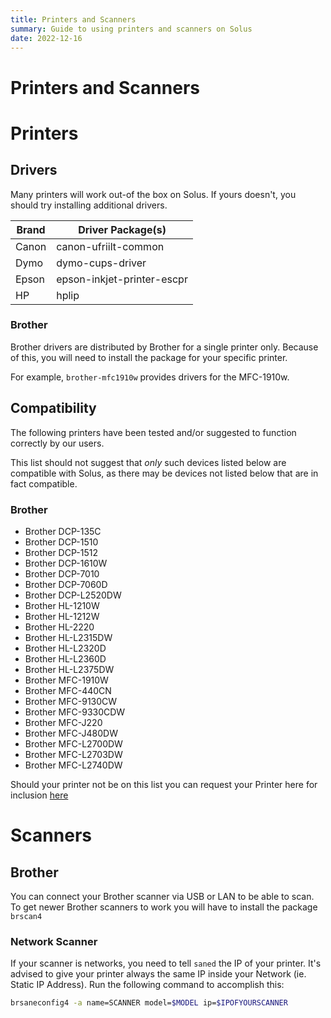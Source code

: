 ```yaml
---
title: Printers and Scanners
summary: Guide to using printers and scanners on Solus
date: 2022-12-16
---
```


# Printers and Scanners


# Printers

## Drivers

Many printers will work out-of the box on Solus. If yours doesn't, you should try installing additional drivers.

| Brand | Driver Package(s)          |
| ----- | -------------------------- |
| Canon | canon-ufriilt-common       |
| Dymo  | dymo-cups-driver           |
| Epson | epson-inkjet-printer-escpr |
| HP    | hplip                      |

### Brother

Brother drivers are distributed by Brother for a single printer only. Because of this, you will need to install the package for your specific printer.

For example, `brother-mfc1910w` provides drivers for the MFC-1910w.

## Compatibility

The following printers have been tested and/or suggested to function correctly by our users.

This list should not suggest that *only* such devices listed below are compatible with Solus, as there may be devices not listed below that are in fact compatible.

### Brother

- Brother DCP-135C
- Brother DCP-1510
- Brother DCP-1512
- Brother DCP-1610W
- Brother DCP-7010
- Brother DCP-7060D
- Brother DCP-L2520DW
- Brother HL-1210W
- Brother HL-1212W
- Brother HL-2220
- Brother HL-L2315DW
- Brother HL-L2320D
- Brother HL-L2360D
- Brother HL-L2375DW
- Brother MFC-1910W
- Brother MFC-440CN
- Brother MFC-9130CW
- Brother MFC-9330CDW
- Brother MFC-J220
- Brother MFC-J480DW
- Brother MFC-L2700DW
- Brother MFC-L2703DW
- Brother MFC-L2740DW

Should your printer not be on this list you can request your Printer here for inclusion [here](https://dev.getsol.us/T83)

# Scanners

## Brother

You can connect your Brother scanner via USB or LAN to be able to scan. To get newer Brother scanners to work you will have to install the package `brscan4`

### Network Scanner

If your scanner is networks, you need to tell `saned` the IP of your printer. It's advised to give your printer always the same IP inside your Network (ie. Static IP Address). Run the following command to accomplish this:

``` bash
brsaneconfig4 -a name=SCANNER model=$MODEL ip=$IPOFYOURSCANNER
```


